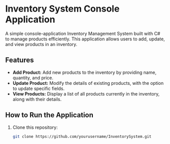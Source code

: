 # Inventory System Console Application

A simple console-application Inventory Management System built with C# to manage products efficiently. This application allows users to add, update, and view products in an inventory.

## Features

- **Add Product:** Add new products to the inventory by providing name, quantity, and price.
- **Update Product:** Modify the details of existing products, with the option to update specific fields.
- **View Products:** Display a list of all products currently in the inventory, along with their details.

## How to Run the Application

1. Clone this repository:
   ```bash
   git clone https://github.com/yourusername/InventorySystem.git

